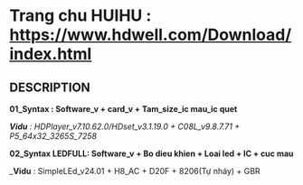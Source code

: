# Trang chu HUIHU : https://www.hdwell.com/Download/index.html


## DESCRIPTION
**01_Syntax : Software_v + card_v + Tam_size_ic mau_ic quet**

_**Vidu** : HDPlayer_v7.10.62.0/HDset_v3.1.19.0 + C08L_v9.8.7.71 + P5_64x32_3265S_7258_

**02_Syntax LEDFULL: Software_v + Bo dieu khien + Loai led + IC + cuc mau**

_**Vidu** : SimpleLEd_v24.01 + H8_AC + D20F + 8206(Tự nháy) + GBR
